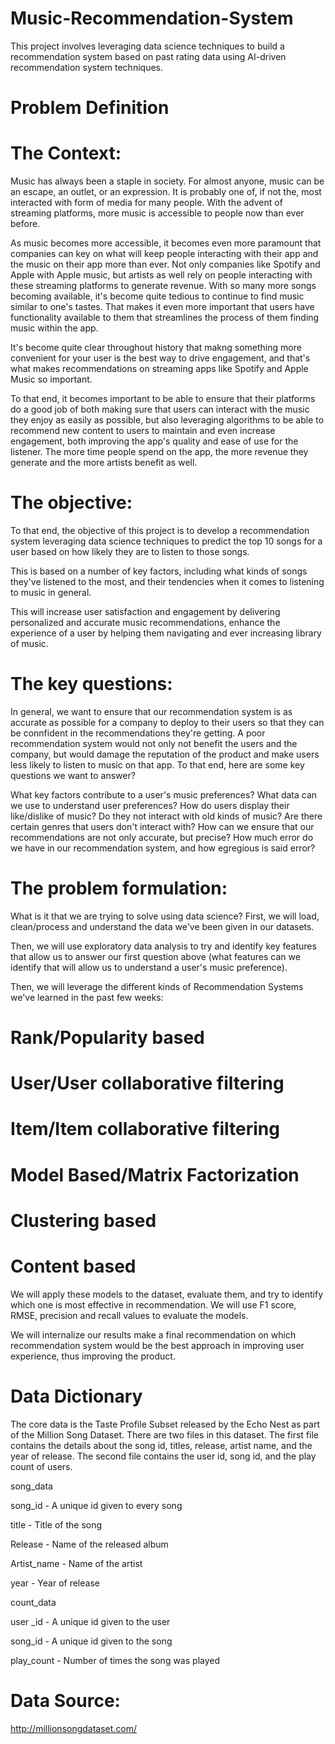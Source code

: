 # Music-Recommendation-System
This project involves leveraging data science techniques to build a recommendation system based on past rating data using AI-driven recommendation system techniques.

# Problem Definition
# The Context:
Music has always been a staple in society. For almost anyone, music can be an escape, an outlet, or an expression. It is probably one of, if not the, most interacted with form of media for many people. With the advent of streaming platforms, more music is accessible to people now than ever before.

As music becomes more accessible, it becomes even more paramount that companies can key on what will keep people interacting with their app and the music on their app more than ever. Not only companies like Spotify and Apple with Apple music, but artists as well rely on people interacting with these streaming platforms to generate revenue. With so many more songs becoming available, it's become quite tedious to continue to find music similar to one's tastes. That makes it even more important that users have functionality available to them that streamlines the process of them finding music within the app.

It's become quite clear throughout history that makng something more convenient for your user is the best way to drive engagement, and that's what makes recommendations on streaming apps like Spotify and Apple Music so important.

To that end, it becomes important to be able to ensure that their platforms do a good job of both making sure that users can interact with the music they enjoy as easily as possible, but also leveraging algorithms to be able to recommend new content to users to maintain and even increase engagement, both improving the app's quality and ease of use for the listener. The more time people spend on the app, the more revenue they generate and the more artists benefit as well.

# The objective:
To that end, the objective of this project is to develop a recommendation system leveraging data science techniques to predict the top 10 songs for a user based on how likely they are to listen to those songs.

This is based on a number of key factors, including what kinds of songs they've listened to the most, and their tendencies when it comes to listening to music in general.

This will increase user satisfaction and engagement by delivering personalized and accurate music recommendations, enhance the experience of a user by helping them navigating and ever increasing library of music.

# The key questions:
In general, we want to ensure that our recommendation system is as accurate as possible for a company to deploy to their users so that they can be connfident in the recommendations they're getting. A poor recommendation system would not only not benefit the users and the company, but would damage the reputation of the product and make users less likely to listen to music on that app. To that end, here are some key questions we want to answer?

What key factors contribute to a user's music preferences?
What data can we use to understand user preferences?
How do users display their like/dislike of music?
Do they not interact with old kinds of music?
Are there certain genres that users don't interact with?
How can we ensure that our recommendations are not only accurate, but precise?
How much error do we have in our recommendation system, and how egregious is said error?

# The problem formulation:
What is it that we are trying to solve using data science?
First, we will load, clean/process and understand the data we've been given in our datasets.

Then, we will use exploratory data analysis to try and identify key features that allow us to answer our first question above (what features can we identify that will allow us to understand a user's music preference).

Then, we will leverage the different kinds of Recommendation Systems we've learned in the past few weeks:

# Rank/Popularity based

# User/User collaborative filtering

# Item/Item collaborative filtering

# Model Based/Matrix Factorization

# Clustering based

# Content based

We will apply these models to the dataset, evaluate them, and try to identify which one is most effective in recommendation. We will use F1 score, RMSE, precision and recall values to evaluate the models.

We will internalize our results make a final recommendation on which recommendation system would be the best approach in improving user experience, thus improving the product.

# Data Dictionary

The core data is the Taste Profile Subset released by the Echo Nest as part of the Million Song Dataset. There are two files in this dataset. The first file contains the details about the song id, titles, release, artist name, and the year of release. The second file contains the user id, song id, and the play count of users.

song_data

song_id - A unique id given to every song

title - Title of the song

Release - Name of the released album

Artist_name - Name of the artist

year - Year of release

count_data

user _id - A unique id given to the user

song_id - A unique id given to the song

play_count - Number of times the song was played

# Data Source:
http://millionsongdataset.com/


